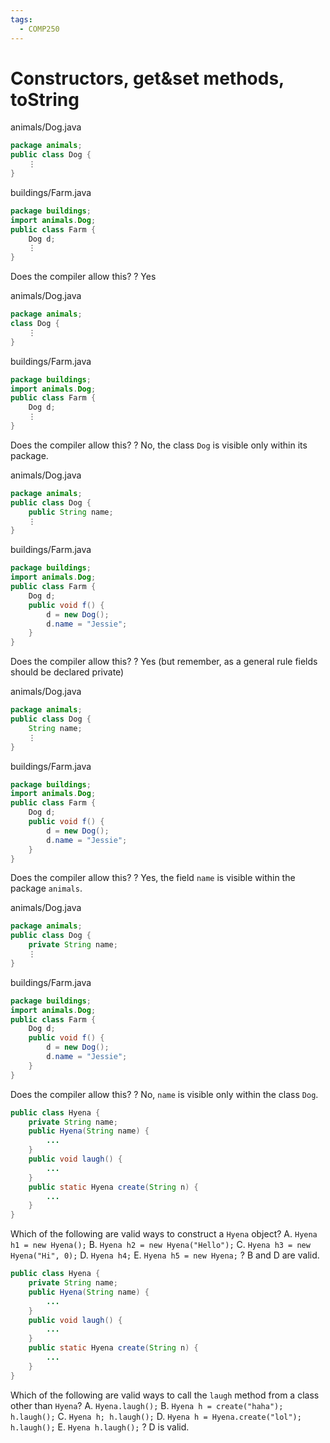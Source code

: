 ```yaml
---
tags:
  - COMP250
---
```

# Constructors, get&set methods, toString

animals/Dog.java
```java
package animals; 
public class Dog { 
	⋮ 
}
```
buildings/Farm.java
```java
package buildings; 
import animals.Dog; 
public class Farm { 
	Dog d; 
	⋮ 
}
```
Does the compiler allow this?
?
Yes
<!--SR:!2024-12-22,57,250-->

animals/Dog.java
```java
package animals; 
class Dog { 
	⋮ 
}
```
buildings/Farm.java
```java
package buildings; 
import animals.Dog; 
public class Farm { 
	Dog d; 
	⋮ 
}
```
Does the compiler allow this?
?
No, the class `Dog` is visible only within its package.
<!--SR:!2024-12-26,35,170-->

animals/Dog.java
```java
package animals; 
public class Dog { 
	public String name;
	⋮ 
}
```
buildings/Farm.java
```java
package buildings; 
import animals.Dog; 
public class Farm { 
	Dog d; 
	public void f() { 
		d = new Dog(); 
		d.name = "Jessie"; 
	}
}
```
Does the compiler allow this?
?
Yes (but remember, as a general rule fields should be declared private)
<!--SR:!2024-12-01,44,266-->

animals/Dog.java
```java
package animals; 
public class Dog { 
	String name;
	⋮ 
}
```
buildings/Farm.java
```java
package buildings; 
import animals.Dog; 
public class Farm { 
	Dog d; 
	public void f() { 
		d = new Dog(); 
		d.name = "Jessie"; 
	}
}
```
Does the compiler allow this?
?
Yes, the field `name` is visible within the package `animals`.
<!--SR:!2024-12-31,58,246-->

animals/Dog.java
```java
package animals; 
public class Dog { 
	private String name;
	⋮ 
}
```
buildings/Farm.java
```java
package buildings; 
import animals.Dog; 
public class Farm { 
	Dog d; 
	public void f() { 
		d = new Dog(); 
		d.name = "Jessie"; 
	}
}
```
Does the compiler allow this?
?
No, `name` is visible only within the class `Dog`.
<!--SR:!2025-01-08,58,226-->

```java
public class Hyena {
    private String name;
    public Hyena(String name) {
        ...
    }
    public void laugh() {
        ...
    }
    public static Hyena create(String n) {
        ...
    }
}
```
Which of the following are valid ways to construct a `Hyena` object?
A. `Hyena h1 = new Hyena();`
B. `Hyena h2 = new Hyena("Hello");`
C. `Hyena h3 = new Hyena("Hi", 0);`
D. `Hyena h4;`
E. `Hyena h5 = new Hyena;`
?
B and D are valid.
<!--SR:!2024-12-07,47,250-->

```java
public class Hyena {
    private String name;
    public Hyena(String name) {
        ...
    }
    public void laugh() {
        ...
    }
    public static Hyena create(String n) {
        ...
    }
}
```
Which of the following are valid ways to call the `laugh` method from a class other than `Hyena`?
A. `Hyena.laugh();`
B. `Hyena h = create("haha"); h.laugh();`
C. `Hyena h; h.laugh();`
D. `Hyena h = Hyena.create("lol"); h.laugh();`
E. `Hyena h.laugh();`
?
D is valid.
<!--SR:!2024-11-30,38,230-->